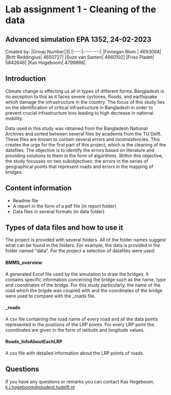 # Lab assignment 1 - Cleaning of the data 
## Advanced simulation EPA 1352, 24-02-2023

Created by:
|Group Number|3|
|:---:|:-------:|
|Finnegan Blom | 4693094|
|Britt Reddingius| 4650727|
|Suze van Santen| 4660102|
|Friso Pladet| 5842646|
|Kas Hogeboom| 4799866|


## Introduction

Climate change is effecting us all in types of different forms. Bangladesh is no exception to this as it faces severe cyclones, floods, and earthquake which damage the infrastructure in the country. The focus of this study lies on the identification of critical infrastructure in Bangladesh in order to prevent crucial infrastructure loss leading to high decrease in national mobility. 

Data used in this study was obtained from the Bangladesh National Archives and sorted between several files by academia from the TU Delft. These files are known to contain several errors and inconsistencies. This creates the urge for the first part of this project, which is the cleaning of the datafiles. The objective is to identify the errors based on literature and providing solutions to them in the form of algorithms. 
Within this objective, the study focusses on two subobjectives: the errors in the series of geographical points that represent roads and errors in the mapping of bridges. 

## Content information
- Readme file 
- A report in the form of a pdf file (in report folder)
- Data files in several formats (in data folder)

## Types of data files and how to use it 
The project is provided with several folders. 
All of the folder names suggest what can be found in the folders. For example, the data is provided in the folder named "data".
For the project a selection of datafiles were used:

#### BMMS_overview
A generated Excel file used by the simulation to draw the bridges. It contains specific information concerning the bridge such as the name, type and coordinates of the bridge. For this study particularly, the name of the road which the brigde was coupled with and the coordinates of the bridge were used to compare with the _roads file. 

#### _roads
A csv file containing the road name of every road and all the data points represented in the positions of the LRP points. For every LRP point the coordinates are given in the form of latitude and longitude values. 

#### Roads_InfoAboutEachLRP
A csv file with detailed information about the LRP points of roads. 

## Questions
If you have any questions or remarks you can contact Kas Hogeboom, k.j.hogeboom@student.tudelft.nl



